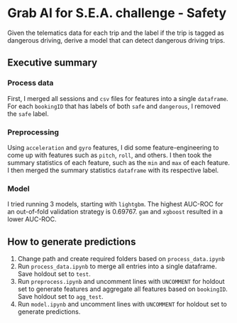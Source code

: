 # Grab AI for S.E.A. challenge - Safety
Given the telematics data for each trip and the label if the trip is tagged as dangerous driving, derive a model that can detect dangerous driving trips.

## Executive summary
### Process data
First, I merged all sessions and `csv` files for features into a single `dataframe`. For each `bookingID` that has labels of both `safe` and `dangerous`, I removed the `safe` label.
### Preprocessing
Using `acceleration` and `gyro` features, I did some feature-engineering to come up with features such as `pitch`, `roll`, and others. I then took the summary statistics of each feature, such as the `min` and `max` of each feature. I then merged the summary statistics `dataframe` with its respective label.
### Model
I tried running 3 models, starting with `lightgbm`. The highest AUC-ROC for an out-of-fold validation strategy is 0.69767. `gam` and `xgboost` resulted in a lower AUC-ROC.

## How to generate predictions
1. Change path and create required folders based on `process_data.ipynb`
2. Run `process_data.ipynb` to merge all entries into a single dataframe. Save holdout set to `test`.
3. Run `preprocess.ipynb` and uncomment lines with `UNCOMMENT` for holdout set to generate features and aggregate all features based on `bookingID`. Save holdout set to `agg_test`.
4. Run `model.ipynb` and uncomment lines with `UNCOMMENT` for holdout set to generate predictions.

